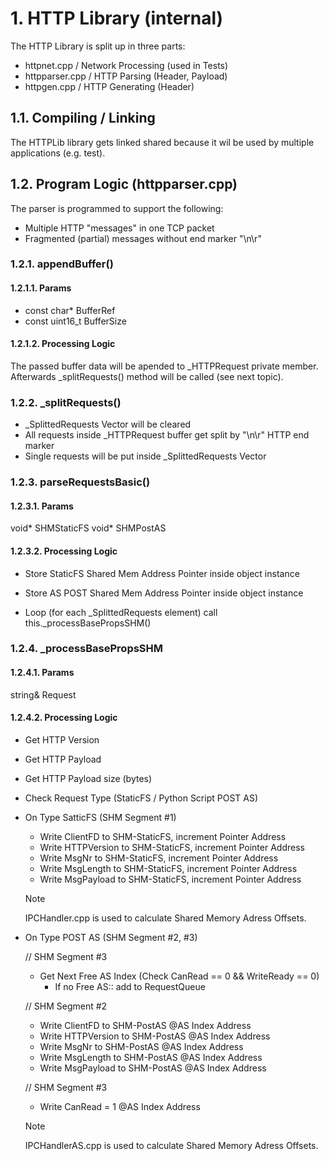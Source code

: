 # 1. HTTP Library (internal)

The HTTP Library is split up in three parts:

- httpnet.cpp / Network Processing (used in Tests) 
- httpparser.cpp / HTTP Parsing (Header, Payload) 
- httpgen.cpp / HTTP Generating (Header)

## 1.1. Compiling / Linking

The HTTPLib library gets linked shared because it wil be used by multiple applications (e.g. test).

## 1.2. Program Logic (httpparser.cpp)

The parser is programmed to support the following:

- Multiple HTTP "messages" in one TCP packet
- Fragmented (partial) messages without end marker "\n\r"

### 1.2.1. appendBuffer()

#### 1.2.1.1. Params

- const char* BufferRef
- const uint16_t BufferSize

#### 1.2.1.2. Processing Logic

The passed buffer data will be apended to _HTTPRequest private member. Afterwards _splitRequests()
method will be called (see next topic).

### 1.2.2. _splitRequests()

- _SplittedRequests Vector will be cleared
- All requests inside _HTTPRequest buffer get split by "\n\r" HTTP end marker
- Single requests will be put inside _SplittedRequests Vector

### 1.2.3. parseRequestsBasic()

#### 1.2.3.1. Params

void* SHMStaticFS
void* SHMPostAS

#### 1.2.3.2. Processing Logic

- Store StaticFS Shared Mem Address Pointer inside object instance
- Store AS POST Shared Mem Address Pointer inside object instance

- Loop (for each _SplittedRequests element) call this._processBasePropsSHM()

### 1.2.4. _processBasePropsSHM

#### 1.2.4.1. Params

string& Request

#### 1.2.4.2. Processing Logic

- Get HTTP Version
- Get HTTP Payload
- Get HTTP Payload size (bytes)

- Check Request Type (StaticFS / Python Script POST AS)

- On Type SatticFS (SHM Segment #1)

  - Write ClientFD to SHM-StaticFS, increment Pointer Address
  - Write HTTPVersion to SHM-StaticFS, increment Pointer Address
  - Write MsgNr to SHM-StaticFS, increment Pointer Address
  - Write MsgLength to SHM-StaticFS, increment Pointer Address
  - Write MsgPayload to SHM-StaticFS, increment Pointer Address

  > [!NOTE]
  > IPCHandler.cpp is used to calculate Shared Memory Adress Offsets.

- On Type POST AS (SHM Segment #2, #3)

  // SHM Segment #3
  - Get Next Free AS Index (Check CanRead == 0 && WriteReady == 0)
    - If no Free AS:: add to RequestQueue

  // SHM Segment #2
  - Write ClientFD to SHM-PostAS @AS Index Address
  - Write HTTPVersion to SHM-PostAS @AS Index Address
  - Write MsgNr to SHM-PostAS @AS Index Address
  - Write MsgLength to SHM-PostAS @AS Index Address
  - Write MsgPayload to SHM-PostAS @AS Index Address

  // SHM Segment #3
  - Write CanRead = 1 @AS Index Address

  > [!NOTE]
  > IPCHandlerAS.cpp is used to calculate Shared Memory Adress Offsets.
